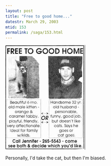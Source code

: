 ```yaml
---
layout: post
title: "Free to good home..."
datestr: March 29, 2003
mtid: 153
permalink: /saga/153.html
---
```


<img alt="Free to a good home..." src="/pics/free2goodhome.jpg" width="248" height="326" border="0" />

Personally, I'd take the cat, but then I'm biased.
